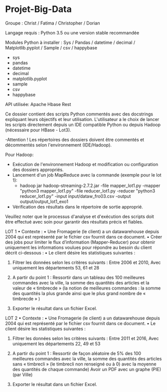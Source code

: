 # Projet-Big-Data
Groupe : Christ / Fatima / Christopher / Dorian

Langage requis : Python 3.5 ou une version stable recommandée

Modules Python à installer : Sys / Pandas / datetime / decimal / Matplotlib.pyplot / Sample / csv / happybase
- sys
- pandas
- datetime
- decimal
- matplotlib.pyplot
- sample
- csv
- happybase 

API utilisée: Apache Hbase Rest

Ce dossier contient des scripts Python commentés avec des docstrings expliquant leurs objectifs et leur utilisation.
L'utilisateur a le choix de lancer les scripts directement depuis un IDE compatible Python ou depuis Hadoop (nécessaire pour HBase - Lot3).

-Attention ! Les répertoires des dossiers doivent être commentés et décommentés selon l'environnement (IDE/Hadoop).

Pour Hadoop:
- Exécution de l'environnement Hadoop et modification ou configuration des dossiers appropriés.
- Lancement d'un job MapReduce avec la commande (exemple pour le lot 1):
    - hadoop jar hadoop-streaming-2.7.2.jar -file mapper_lot1.py -mapper "python3 mapper_lot1.py" -file reducer_lot1.py -reducer "python3 reducer_lot1.py" -input input/dataw_fro03.csv -output output/output_lot1_exo1
- Vérification des résultats dans le répertoire de sortie approprié.

Veuillez noter que le processus d'analyse et d'exécution des scripts doit être effectué avec soin pour garantir des résultats précis et fiables.


 LOT 1
•
Contexte :
•
Une Fromagerie (le client) a un datawarehouse depuis 2004 qui est représenté par le fichier csv fournit dans ce document.
•
Créer des jobs pour limiter le flux d’information (Mapper-Reducer) pour obtenir uniquement les informations voulues pour répondre au besoin du client décrit ci-dessous :
•
Le client désire les statistiques suivantes :

1) Filtrer les données selon les critères suivants :
Entre 2006 et 2010,
Avec uniquement les départements 53, 61 et 28

2) A partir du point 1 : Ressortir dans un tableau des 100 meilleures commandes avec la ville, la somme des quantités des articles et la valeur de « timbrecde » (la notion de meilleures commandes : la somme des quantités la plus grande ainsi que le plus grand nombre de « timbrecde » )

3) Exporter le résultat dans un fichier Excel.


LOT 2
•
Contexte :
•
Une Fromagerie (le client) a un datawarehouse depuis 2004 qui est représenté par le fichier csv fournit dans ce document.
•
Le client désire les statistiques suivantes :

1) Filtrer les données selon les critères suivants :
Entre 2011 et 2016,
Avec uniquement les départements 22, 49 et 53

2) A partir du point 1 : Ressortir de façon aléatoire de 5% des 100 meilleures commandes avec la ville, la somme des quantités des articles sans « timbrecli » (le timbrecli non renseigné ou à 0) avec la moyenne des quantités de chaque commande)
Avoir un PDF avec un graphe (PIE) (par Ville)

3) Exporter le résultat dans un fichier Excel.
